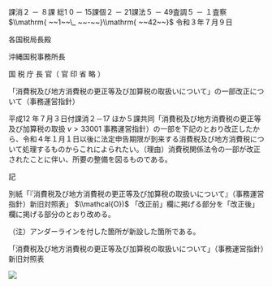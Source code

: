 課消２ － ８課 総1 0 － 15課個２ － 21課法５ － 49査調５ － １査察$\\mathrm{ ~~1~~\_ ~~-~~}\\mathrm{ ~~42~~}$ 令和３年７月９日

各国税局長殿

沖縄国税事務所長

国 税 庁 長 官（ 官 印 省 略 ）

「消費税及び地方消費税の更正等及び加算税の取扱いについて」の一部改正について（事務運営指針）

平成12 年７月３日付課消２－17 ほか５課共同「消費税及び地方消費税の更正等及び加算税の取扱 $v>33001$ 事務運営指針）の一部を下記のとおり改正したから、令和４年１月１日以後に法定申告期限が到来する消費税及び地方消費税について処理するものからこれによられたい。（理由）消費税関係法令の一部が改正されたことに伴い、所要の整備を図るものである。

記

別紙「『消費税及び地方消費税の更正等及び加算税の取扱いについて』（事務運営指針）新旧対照表」 $\\mathcal{O})$ 「改正前」欄に掲げる部分を「改正後」欄に掲げる部分のとおり改める。

（注）アンダーラインを付した箇所が新設した箇所である。

「消費税及び地方消費税の更正等及び加算税の取扱いについて」（事務運営指針）新旧対照表

![](https://www.nta.go.jp/tmp/dc5a92b4-310d-4dd5-814b-88e06facac74/images/ff10c46cc9a2be826f62bc63ac1a1795d4451d6376e85ab877158e468ce44424.jpg)